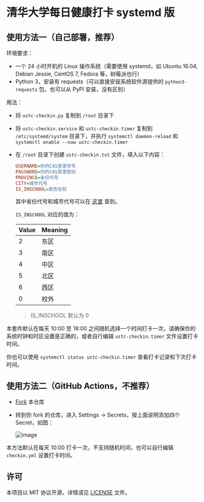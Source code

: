 # 清华大学每日健康打卡 systemd 版

## 使用方法一（自己部署，推荐）

环境要求：

- 一个 24 小时开机的 Linux 操作系统（需要使用 systemd，如 Ubuntu 16.04, Debian Jessie, CentOS 7, Fedora 等，树莓派也行）
- Python 3，安装有 requests（可以直接安装系统软件源提供的 `python3-requests` 包，也可以从 PyPI 安装，没有区别）

用法：

- 将 `ustc-checkin.py` 复制到 `/root` 目录下
- 将 `ustc-checkin.service` 和 `ustc-checkin.timer` 复制到 `/etc/systemd/system` 目录下，并执行 `systemctl daemon-reload` 和 `systemctl enable --now ustc-checkin.timer`
- 在 `/root` 目录下创建 `ustc-checkin.txt` 文件，填入以下内容：

    ```ini
    USERNAME=你的CAS登录学号
    PASSWORD=你的CAS登录密码
    PROVINCE=省份代号
    CITY=城市代号
    IS_INSCHOOL=是否在校
    ```

    其中省份代号和城市代号可以在 [这里](http://www.tcmap.com.cn/list/daima_list.html) 查到。

    `IS_INSCHOOL` 对应的值为：

    | Value | Meaning |
    | ----- | ------- |
    | 2     | 东区    |
    | 3     | 南区    |
    | 4     | 中区    |
    | 5     | 北区    |
    | 6     | 西区    |
    | 0     | 校外    |

    > IS_INSCHOOL 默认为 0

本套件默认在每天 10:00 至 18:00 之间随机选择一个时间打卡一次，请确保你的系统时钟和时区设置是正确的，或者自行编辑 `ustc-checkin.timer` 文件设置打卡时间。

你也可以使用 `systemctl status ustc-checkin.timer` 查看打卡记录和下次打卡时间。

## 使用方法二（GitHub Actions，不推荐）

- [Fork](https://github.com/iBug/ustc-checkin/fork) 本仓库
- 转到你 fork 的仓库，进入 Settings → Secrets，按上面说明添加四个 Secret，如图：

    ![image](https://user-images.githubusercontent.com/7273074/82295949-0fcde880-99e3-11ea-956b-fddbd003c3bc.png)

本方法默认在每天 10:00 打卡一次，不支持随机时间，也可以自行编辑 `checkin.yml` 设置打卡时间。

## 许可

本项目以 MIT 协议开源，详情请见 [LICENSE](LICENSE) 文件。
